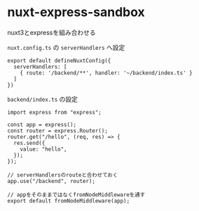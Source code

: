 # nuxt-express-sandbox

nuxt3とexpressを組み合わせる

`nuxt.config.ts` の `serverHandlers` へ設定

```
export default defineNuxtConfig({
  serverHandlers: [
    { route: '/backend/**', handler: '~/backend/index.ts' }
  ]
})
```


`backend/index.ts` の設定

```
import express from "express";

const app = express();
const router = express.Router();
router.get("/hello", (req, res) => {
  res.send({
    value: "hello",
  });
});

// serverHandlersのrouteと合わせておく
app.use("/backend", router);

// appをそのままではなくfromNodeMiddlewareを通す
export default fromNodeMiddleware(app);
```
